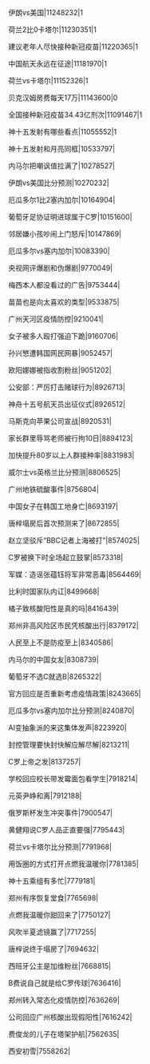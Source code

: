 伊朗vs美国|11248232|1

荷兰2比0卡塔尔|11230351|1

建议老年人尽快接种新冠疫苗|11220365|1

中国航天永远在征途|11181970|1

荷兰vs卡塔尔|11152326|1

贝克汉姆房费每天17万|11143600|0

全国接种新冠疫苗34.43亿剂次|11091467|1

神十五发射有哪些看点|11055552|1

神十五发射和月亮同框|10533797|

内马尔把嘲讽值拉满了|10278527|

伊朗vs美国比分预测|10270232|

厄瓜多尔1比2塞内加尔|10164904|

葡萄牙足协证明进球属于C罗|10151600|

邻居嫌小孩吵闹上门怒斥|10147869|

厄瓜多尔vs塞内加尔|10083390|

央视网评爆剧和伪爆剧|9770049|

梅西本人都没看过的广告|9753444|

苗苗也是向太喜欢的类型|9533875|

广州天河区疫情防控|9210041|

女子被多人殴打强迫下跪|9160706|

孙兴慜遭韩国网民网暴|9052457|

欧阳娜娜被指收割粉丝|9051202|

公安部：严厉打击赌球行为|8926713|

神舟十五号航天员出征仪式|8926512|

马斯克向苹果公司宣战|8920531|

家长群里辱骂老师被行拘10日|8894123|

加快提升80岁以上人群接种率|8831983|

威尔士vs英格兰比分预测|8806525|

广州地铁硫酸事件|8756804|

中国女子在韩国工地身亡|8693197|

唐梓塌房后首次预测来了|8672855|

赵立坚驳斥“BBC记者上海被打”|8574025|

C罗被换下时全场起立鼓掌|8573318|

军媒：造谣张蕴钰将军非常恶毒|8564469|

比利时国家队内讧|8499668|

橘子致核酸阳性是真的吗|8416439|

郑州非高风险区市民凭核酸出行|8379172|

人民至上不是防疫至上|8340586|

内马尔的中国女友|8308739|

葡萄牙不选C就选B|8265322|

官方回应是否重新考虑疫情政策|8243665|

厄瓜多尔vs塞内加尔比分预测|8240870|

AI变抽象派的来这集体发声|8223920|

封控管理要快封快解应解尽解|8213211|

C罗上帝之发|8137257|

学校回应校长带发霉面包看学生|7918214|

元英尹峥和离|7912188|

俄罗斯杯发生冲突事件|7900547|

黄健翔说C罗人品正直要强|7795443|

荷兰vs卡塔尔比分预测|7791968|

用饭圈的方式打开点燃我温暖你|7781385|

神十五乘组有多忙|7779181|

郑州有序恢复堂食|7765698|

点燃我温暖你甜回来了|7750127|

风吹半夏滤镜赢了|7717255|

唐梓说终于塌房了|7694632|

西班牙公主是加维粉丝|7668815|

B费说自己就是给C罗传球|7636416|

郑州转入常态化疫情防控|7636269|

公司回应广州核酸出现假阳性|7616242|

费俊龙的儿子在塔架护航|7562635|

西安初雪|7558262|


